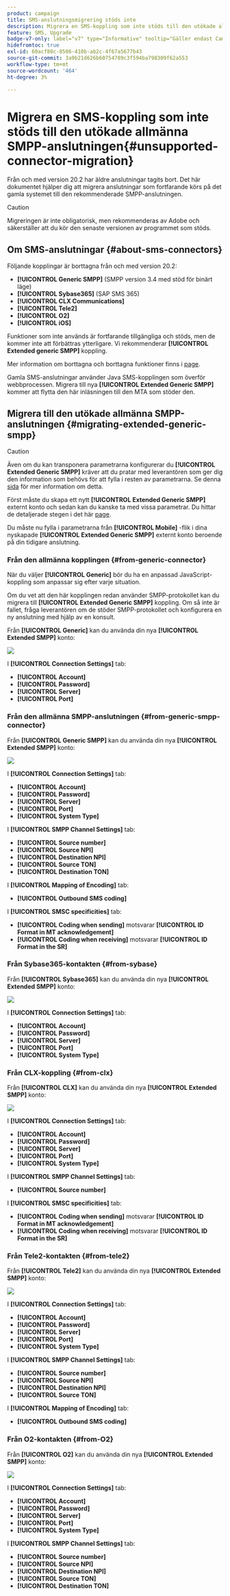 ```yaml
---
product: campaign
title: SMS-anslutningsmigrering stöds inte
description: Migrera en SMS-koppling som inte stöds till den utökade allmänna SMPP-anslutningen
feature: SMS, Upgrade
badge-v7-only: label="v7" type="Informative" tooltip="Gäller endast Campaign Classic v7"
hidefromtoc: true
exl-id: 60acf80c-8506-410b-ab2c-4f67a5677b43
source-git-commit: 3a9b21d626b60754789c3f594ba798309f62a553
workflow-type: tm+mt
source-wordcount: '464'
ht-degree: 3%

---
```


# Migrera en SMS-koppling som inte stöds till den utökade allmänna SMPP-anslutningen{#unsupported-connector-migration}



Från och med version 20.2 har äldre anslutningar tagits bort. Det här dokumentet hjälper dig att migrera anslutningar som fortfarande körs på det gamla systemet till den rekommenderade SMPP-anslutningen.

>[!CAUTION]
>
>Migreringen är inte obligatorisk, men rekommenderas av Adobe och säkerställer att du kör den senaste versionen av programmet som stöds.

## Om SMS-anslutningar {#about-sms-connectors}

Följande kopplingar är borttagna från och med version 20.2:

* **[!UICONTROL Generic SMPP]** (SMPP version 3.4 med stöd för binärt läge)
* **[!UICONTROL Sybase365]** (SAP SMS 365)
* **[!UICONTROL CLX Communications]**
* **[!UICONTROL Tele2]**
* **[!UICONTROL O2]**
* **[!UICONTROL iOS]**

Funktioner som inte används är fortfarande tillgängliga och stöds, men de kommer inte att förbättras ytterligare. Vi rekommenderar **[!UICONTROL Extended generic SMPP]** koppling.

Mer information om borttagna och borttagna funktioner finns i [page](../../rn/using/deprecated-features.md).

Gamla SMS-anslutningar använder Java SMS-kopplingen som överför webbprocessen. Migrera till nya **[!UICONTROL Extended Generic SMPP]** kommer att flytta den här inläsningen till den MTA som stöder den.

## Migrera till den utökade allmänna SMPP-anslutningen {#migrating-extended-generic-smpp}

>[!CAUTION]
>
>Även om du kan transponera parametrarna konfigurerar du **[!UICONTROL Extended Generic SMPP]** kräver att du pratar med leverantören som ger dig den information som behövs för att fylla i resten av parametrarna. Se denna [sida](sms-protocol.md) för mer information om detta.

Först måste du skapa ett nytt **[!UICONTROL Extended Generic SMPP]** externt konto och sedan kan du kanske ta med vissa parametrar. Du hittar de detaljerade stegen i det här [page](sms-set-up.md#creating-an-smpp-external-account).

Du måste nu fylla i parametrarna från **[!UICONTROL Mobile]** -flik i dina nyskapade **[!UICONTROL Extended Generic SMPP]** externt konto beroende på din tidigare anslutning.

### Från den allmänna kopplingen {#from-generic-connector}

När du väljer **[!UICONTROL Generic]** bör du ha en anpassad JavaScript-koppling som anpassar sig efter varje situation.

Om du vet att den här kopplingen redan använder SMPP-protokollet kan du migrera till **[!UICONTROL Extended Generic SMPP]** koppling. Om så inte är fallet, fråga leverantören om de stöder SMPP-protokollet och konfigurera en ny anslutning med hjälp av en konsult.

Från **[!UICONTROL Generic]** kan du använda din nya **[!UICONTROL Extended SMPP]** konto:

![](assets/smpp_generic.png)

I **[!UICONTROL Connection Settings]** tab:

* **[!UICONTROL Account]**
* **[!UICONTROL Password]**
* **[!UICONTROL Server]**
* **[!UICONTROL Port]**

### Från den allmänna SMPP-anslutningen {#from-generic-smpp-connector}

Från **[!UICONTROL Generic SMPP]** kan du använda din nya **[!UICONTROL Extended SMPP]** konto:

![](assets/smpp_generic_2.png)

I **[!UICONTROL Connection Settings]** tab:

* **[!UICONTROL Account]**
* **[!UICONTROL Password]**
* **[!UICONTROL Server]**
* **[!UICONTROL Port]**
* **[!UICONTROL System Type]**

I **[!UICONTROL SMPP Channel Settings]** tab:

* **[!UICONTROL Source number]**
* **[!UICONTROL Source NPI]**
* **[!UICONTROL Destination NPI]**
* **[!UICONTROL Source TON]**
* **[!UICONTROL Destination TON]**

I **[!UICONTROL Mapping of Encoding]** tab:

* **[!UICONTROL Outbound SMS coding]**

I **[!UICONTROL SMSC specificities]** tab:

* **[!UICONTROL Coding when sending]** motsvarar **[!UICONTROL ID Format in MT acknowledgement]**
* **[!UICONTROL Coding when receiving]** motsvarar **[!UICONTROL ID Format in the SR]**

### Från Sybase365-kontakten {#from-sybase}

Från **[!UICONTROL Sybase365]** kan du använda din nya **[!UICONTROL Extended SMPP]** konto:

![](assets/smpp_3.png)

I **[!UICONTROL Connection Settings]** tab:

* **[!UICONTROL Account]**
* **[!UICONTROL Password]**
* **[!UICONTROL Server]**
* **[!UICONTROL Port]**
* **[!UICONTROL System Type]**

### Från CLX-koppling {#from-clx}

Från **[!UICONTROL CLX]** kan du använda din nya **[!UICONTROL Extended SMPP]** konto:

![](assets/smpp_4.png)

I **[!UICONTROL Connection Settings]** tab:

* **[!UICONTROL Account]**
* **[!UICONTROL Password]**
* **[!UICONTROL Server]**
* **[!UICONTROL Port]**
* **[!UICONTROL System Type]**

I **[!UICONTROL SMPP Channel Settings]** tab:

* **[!UICONTROL Source number]**

I **[!UICONTROL SMSC specificities]** tab:

* **[!UICONTROL Coding when sending]** motsvarar **[!UICONTROL ID Format in MT acknowledgement]**
* **[!UICONTROL Coding when receiving]** motsvarar **[!UICONTROL ID Format in the SR]**

### Från Tele2-kontakten {#from-tele2}

Från **[!UICONTROL Tele2]** kan du använda din nya **[!UICONTROL Extended SMPP]** konto:

![](assets/smpp_6.png)

I **[!UICONTROL Connection Settings]** tab:

* **[!UICONTROL Account]**
* **[!UICONTROL Password]**
* **[!UICONTROL Server]**
* **[!UICONTROL Port]**
* **[!UICONTROL System Type]**

I **[!UICONTROL SMPP Channel Settings]** tab:

* **[!UICONTROL Source number]**
* **[!UICONTROL Source NPI]**
* **[!UICONTROL Destination NPI]**
* **[!UICONTROL Source TON]**

I **[!UICONTROL Mapping of Encoding]** tab:

* **[!UICONTROL Outbound SMS coding]**

### Från O2-kontakten {#from-O2}

Från **[!UICONTROL O2]** kan du använda din nya **[!UICONTROL Extended SMPP]** konto:

![](assets/smpp_5.png)

I **[!UICONTROL Connection Settings]** tab:

* **[!UICONTROL Account]**
* **[!UICONTROL Password]**
* **[!UICONTROL Server]**
* **[!UICONTROL Port]**
* **[!UICONTROL System Type]**

I **[!UICONTROL SMPP Channel Settings]** tab:

* **[!UICONTROL Source number]**
* **[!UICONTROL Source NPI]**
* **[!UICONTROL Destination NPI]**
* **[!UICONTROL Source TON]**
* **[!UICONTROL Destination TON]**
